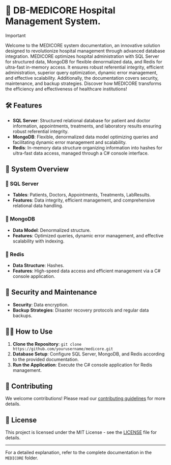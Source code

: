 # 🚀 DB-MEDICORE Hospital Management System.
> [!IMPORTANT]
Welcome to the MEDICORE system documentation, an innovative solution designed to revolutionize hospital management through advanced database integration. MEDICORE optimizes hospital administration with SQL Server for structured data, MongoDB for flexible denormalized data, and Redis for ultra-fast in-memory access. It ensures robust referential integrity, efficient administration, superior query optimization, dynamic error management, and effective scalability. Additionally, the documentation covers security, maintenance, and backup strategies. Discover how MEDICORE transforms the efficiency and effectiveness of healthcare institutions!

## 🛠 Features

- **SQL Server**: Structured relational database for patient and doctor information, appointments, treatments, and laboratory results ensuring robust referential integrity.
- **MongoDB**: Flexible, denormalized data model optimizing queries and facilitating dynamic error management and scalability.
- **Redis**: In-memory data structure organizing information into hashes for ultra-fast data access, managed through a C# console interface.

## 💎 System Overview

### 🥘 SQL Server
- **Tables**: Patients, Doctors, Appointments, Treatments, LabResults.
- **Features**: Data integrity, efficient management, and comprehensive relational data handling.

### 🥘 MongoDB
- **Data Model**: Denormalized structure.
- **Features**: Optimized queries, dynamic error management, and effective scalability with indexing.

### 🥘 Redis
- **Data Structure**: Hashes.
- **Features**: High-speed data access and efficient management via a C# console application.

## 📔 Security and Maintenance
- **Security**: Data encryption.
- **Backup Strategies**: Disaster recovery protocols and regular data backups.

## 🐱‍👤 How to Use
1. **Clone the Repository**: `git clone https://github.com/yourusername/medicore.git`
2. **Database Setup**: Configure SQL Server, MongoDB, and Redis according to the provided documentation.
3. **Run the Application**: Execute the C# console application for Redis management.

## 🎈 Contributing
We welcome contributions! Please read our [contributing guidelines](CONTRIBUTING.md) for more details.

## 🔗 License
This project is licensed under the MIT License - see the [LICENSE](LICENSE) file for details.

---

For a detailed explanation, refer to the complete documentation in the `MEDICORE` folder.
